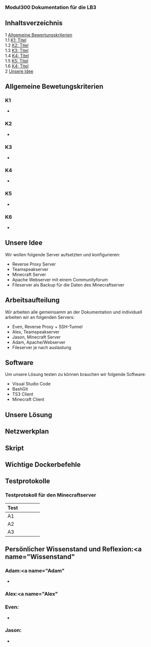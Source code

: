 ### Modul300 Dokumentation für die LB3

## Inhaltsverzeichnis
1 [Allgemeine Bewertungskriterien](#Allgemein)<br>
  1.1 [K1: Titel](#K1)<br>
  1.2 [K2: Titel](#K2)<br>
  1.3 [K3: Titel](#K3)<br>
  1.4 [K4: Titel](#K4)<br>
  1.5 [K5: Titel](#K5)<br>
  1.6 [K4: Titel](#K6)<br>
2 [Unsere Idee](#Idee)<br>

## Allgemeine Bewetungskriterien <a name="Allgemein"></a>

### K1 <a name="K1"></a>
-

### K2 <a name="K2"></a>
-

### K3 <a name="K3"></a>
-

### K4 <a name="K4"></a>
-

### K5 <a name="K5"></a>
-

### K6 <a name="K6"></a>
-


## Unsere Idee <a name="Idee"></a>

Wir wollen folgende Server aufsetzten und konfigurieren:

  - Reverse Proxy Server
  - Teamspeakserver
  - Minecraft Server
  - Apache Webserver mit einem Communityforum
  - Fileserver als Backup für die Daten des Minecraftserver

## Arbeitsaufteilung <a name="Arbeitsaufteilung"></a>

Wir arbeiten alle gemeinsamm an der Dokumentation und individuell arbeiten wir an folgenden Servers:
  - Even, Reverse Proxy + SSH-Tunnel
  - Alex, Teamspeakserver
  - Jason, Minecraft Server
  - Adam, Apache/Webserver
  - Fileserver je nach auslastung

## Software <a name="Software"></a>

Um unsere Lösung testen zu können brauchen wir folgende Software:

- Visual Studio Code
- BashGit
- TS3 Client
- Minecraft Client

## Unsere Lösung


## Netzwerkplan

## Skript

## Wichtige Dockerbefehle <a name="Befehle"></a><br>

## Testprotokolle <a name="Testprotokolle"></a><br>

### Testprotokoll für den Minecraftserver <a name="MC-Test"></a><br>
|Test   |   |   |   |   |
|--- |---|---|---|---|
| A1 |   |   |   |   |
| A2 |   |   |   |   |
| A3 |   |   |   |   |
  
  ## Persönlicher Wissenstand und Reflexion:<a name="Wissenstand"</a><br>
  
  ### Adam:<a name="Adam"</a><br>
  -
  
  ### Alex:<a name="Alex"</a><br>
  
  
  
  
  ### Even:<a name="Even"></a><br>
  -
  
  ### Jason:<a name="Jason"></a><br>
  -
